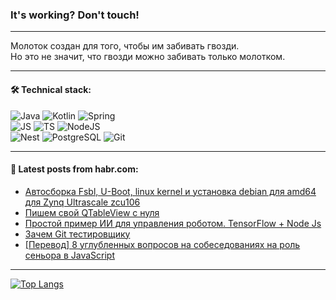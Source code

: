 ### It's working? Don't touch!

---
Молоток создан для того, чтобы им забивать гвозди. <br>
Но это не значит, что гвозди можно забивать только молотком.

---

#### 🛠️ Technical stack:

![Java](https://img.shields.io/badge/Java-informational?logo=Oracle&style=flat&logoColor=white&color=FF4500)
![Kotlin](https://img.shields.io/badge/Kotlin-informational?logo=Kotlin&style=flat&logoColor=white&color=774D97)
![Spring](https://img.shields.io/badge/SpringBoot-informational?logo=SpringBoot&style=flat&logoColor=white&color=6DB33F) <br>
![JS](https://img.shields.io/badge/JS-informational?logo=javaScript&style=flat&logoColor=black&color=F7Df1E)
![TS](https://img.shields.io/badge/TypeScript-informational?logo=typeScript&style=flat&logoColor=black&color=0667A8)
![NodeJS](https://img.shields.io/badge/NodeJS-informational?logo=node.js&style=flat&logoColor=white&color=70A760) <br>
![Nest](https://img.shields.io/badge/NestJS-informational?logo=NestJS&style=flat&logoColor=white&color=E0234E)
![PostgreSQL](https://img.shields.io/badge/PostgreSQL-informational?logo=PostgreSQL&style=flat&logoColor=white&color=DAA520)
![Git](https://img.shields.io/badge/Git-informational?logo=git&style=flat&logoColor=white&color=778899)

___

#### 💬 Latest posts from habr.com:

<!-- BLOG-POST-LIST:START -->
- [Автосборка Fsbl, U-Boot, linux kernel и установка debian для amd64 для Zynq Ultrascale zcu106](https://habr.com/ru/articles/769988/?utm_source=habrahabr&utm_medium=rss&utm_campaign=769988)
- [Пишем свой QTableView с нуля](https://habr.com/ru/articles/761530/?utm_source=habrahabr&utm_medium=rss&utm_campaign=761530)
- [Простой пример ИИ для управления роботом. TensorFlow + Node Js](https://habr.com/ru/articles/769958/?utm_source=habrahabr&utm_medium=rss&utm_campaign=769958)
- [Зачем Git тестировщику](https://habr.com/ru/companies/yandex_praktikum/articles/769644/?utm_source=habrahabr&utm_medium=rss&utm_campaign=769644)
- [[Перевод] 8 углубленных вопросов на собеседованиях на роль сеньора в JavaScript](https://habr.com/ru/companies/timeweb/articles/769844/?utm_source=habrahabr&utm_medium=rss&utm_campaign=769844)
<!-- BLOG-POST-LIST:END -->

---
[![Top Langs](https://github-readme-stats-git-master-advtsetting-gmailcom.vercel.app/api/top-langs/?username=zloylis&langs_count=10&hide_title=false&title_color=e6edf3&size_weight=0.5&count_weight=0.5&layout=compact&hide_border=true&theme=dracula)](https://github.com/zloylis)

<!-- ![GitHub stats](https://github-readme-stats-git-master-advtsetting-gmailcom.vercel.app/api?username=zloylis&show_icons=true&hide_border=true&theme=dracula&hide_title=true&include_all_commits=true&count_private=true&hide=contribs&hide_rank=true) -->
